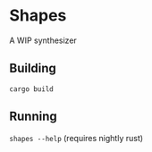 # Shapes

A WIP synthesizer

## Building

`cargo build`

## Running

`shapes --help` (requires nightly rust)
